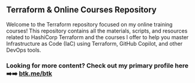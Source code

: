 ## Terraform & Online Courses Repository

Welcome to the Terraform repository focused on my online training courses! This repository contains all the materials, scripts, and resources related to HashiCorp Terraform and the courses I offer to help you master Infrastructure as Code (IaC) using Terraform, GitHub Copilot, and other DevOps tools.

### Looking for more content? Check out my primary profile here ➡️➡️ [btk.me/btk](btk.me/btk)